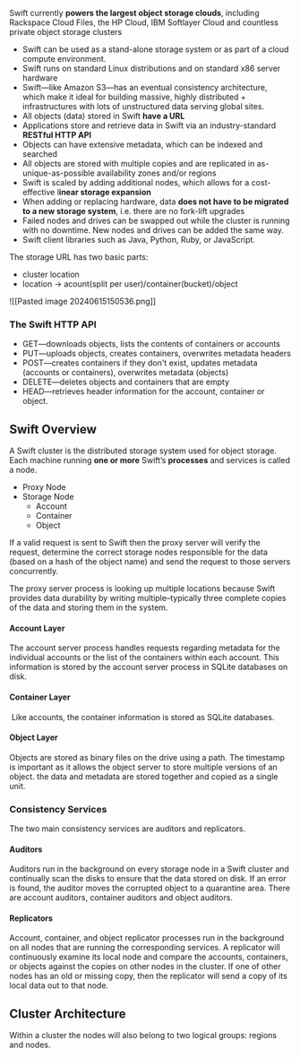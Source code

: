 Swift currently **powers the largest object storage clouds**, including Rackspace Cloud Files, the HP Cloud, IBM Softlayer Cloud and countless private object storage clusters
- Swift can be used as a stand-alone storage system or as part of a cloud compute environment.
- Swift runs on standard Linux distributions and on standard x86 server hardware
- Swift—like Amazon S3—has an eventual consistency architecture, which make it ideal for building massive, highly distributed + infrastructures with lots of unstructured data serving global sites.
- All objects (data) stored in Swift **have a URL**
- Applications store and retrieve data in Swift via an industry-standard **RESTful HTTP API**
- Objects can have extensive metadata, which can be indexed and searched
- All objects are stored with multiple copies and are replicated in as-unique-as-possible availability zones and/or regions
- Swift is scaled by adding additional nodes, which allows for a cost-effective l**inear storage expansion**
- When adding or replacing hardware, data **does not have to be migrated to a new storage system**, i.e. there are no fork-lift upgrades
- Failed nodes and drives can be swapped out while the cluster is running with no downtime. New nodes and drives can be added the same way.
- Swift client libraries such as Java, Python, Ruby, or JavaScript.

The storage URL has two basic parts:
- cluster location
- location -> acount(split per user)/container(bucket)/object

![[Pasted image 20240615150536.png]]

### The Swift HTTP API
- GET—downloads objects, lists the contents of containers or accounts
- PUT—uploads objects, creates containers, overwrites metadata headers
- POST—creates containers if they don't exist, updates metadata (accounts or containers), overwrites metadata (objects)
- DELETE—deletes objects and containers that are empty
- HEAD—retrieves header information for the account, container or object.

## Swift Overview
A Swift cluster is the distributed storage system used for object storage. Each machine running **one or more** Swift’s **processes** and services is called a node.
- Proxy Node
- Storage Node
	- Account
	- Container
	- Object

If a valid request is sent to Swift then the proxy server will verify the request, determine the correct storage nodes responsible for the data (based on a hash of the object name) and send the request to those servers concurrently.

The proxy server process is looking up multiple locations because Swift provides data durability by writing multiple–typically three complete copies of the data and storing them in the system.

#### Account Layer
The account server process handles requests regarding metadata for the individual accounts or the list of the containers within each account. This information is stored by the account server process in SQLite databases on disk.

#### Container Layer
 Like accounts, the container information is stored as SQLite databases.
 
#### Object Layer
Objects are stored as binary files on the drive using a path. The timestamp is important as it allows the object server to store multiple versions of an object. the data and metadata are stored together and copied as a single unit.

### Consistency Services
The two main consistency services are auditors and replicators.

#### Auditors
Auditors run in the background on every storage node in a Swift cluster and continually scan the disks to ensure that the data stored on disk. If an error is found, the auditor moves the corrupted object to a quarantine area.
There are account auditors, container auditors and object auditors.

#### Replicators
Account, container, and object replicator processes run in the background on all nodes that are running the corresponding services. A replicator will continuously examine its local node and compare the accounts, containers, or objects against the copies on other nodes in the cluster. If one of other nodes has an old or missing copy, then the replicator will send a copy of its local data out to that node.

## Cluster Architecture
Within a cluster the nodes will also belong to two logical groups: regions and nodes.

